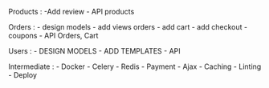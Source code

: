 Products :
    -Add review
    - API products

Orders :
    - design models
    - add views orders
    - add cart
    - add checkout
    - coupons 
    - API Orders, Cart

Users :
    - DESIGN MODELS
    - ADD TEMPLATES
    - API 

Intermediate :
    - Docker
    - Celery
    - Redis
    - Payment
    - Ajax
    - Caching
    - Linting
    - Deploy